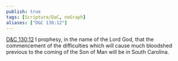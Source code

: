 ```yaml
---
publish: true
tags: [Scripture/DaC, noGraph]
aliases: ["D&C 130:12"]
---
```

[D&C 130:12](https://churchofjesuschrist.org/study/scriptures/dc-testament/dc/130?lang=eng&id=p12#p12) I prophesy, in the name of the Lord God, that the commencement of the difficulties which will cause much bloodshed previous to the coming of the Son of Man will be in South Carolina.
